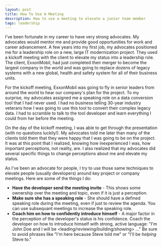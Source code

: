 ```yaml
---
layout: post
title: How To Use A Meeting
description: How to use a meeting to elevate a junior team member
tags: leadership
---
```


I've been fortunate in my career to have very strong advocates. My advocates would mentor me and provide good opportunities for work and career advancement. A few years into my first job, my advocates positioned me for a leadership role on a new, large IT modernization project. They used a kickoff meeting with the client to elevate my status into a leadership role. The client, ExxonMobil, had just completed their merger to become the largest company in the world and was going to replace dozens of legacy systems with a new global, health and safety system for all of their business units. 

For the kickoff meeting, ExxonMobil was going to fly in senior leaders from around the world to hear our company's plan for the project. To my surprise, my advocates assigned me a speaking role on a data conversion tool that I had never used. I had no business telling 30-year industry veterans how I was going to use this tool to convert their complex legacy data. I had to scramble to talk to the tool developer and learn everything I could from her before the meeting. 

On the day of the kickoff meeting, I was able to get through the presentation (with no questions luckily!). My advocates told me later than many of the clients told them that they were happy that I was going to be on the project. It was at this point that I realized, knowing how inexperienced I was, how important perceptions, not reality, are. I also realized that my advocates did several specific things to change perceptions about me and elevate my status.

As I've been an advocate for people, I try to use those same techniques to elevate people (usually developers) around key project or company meetings. Here are some of the things I do:

* **Have the developer send the meeting invite** - This shows some ownership over the meeting and topic, even if it is just a perception.
* **Make sure she has a speaking role** - She should have a defined speaking role during the meeting, even if just to review the agenda. You can use subsequant meetings to increase the speaking role.
* **Coach him on how to confidently introduce himself** - A major factor in the perception of the developer's status is his confidence. Coach the developer on how to introduce himself with strong, active language: "I'm John Doe and I will be <leading/reviewing/building/showing> ..." Be sure to avoid phrases like "I'm here because Steve told me" or "I'll be *helping* Steve to."

